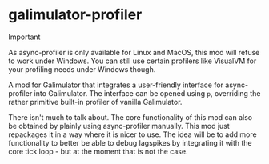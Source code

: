 # galimulator-profiler

> [!IMPORTANT]
> As async-profiler is only available for Linux and MacOS, this mod will refuse
> to work under Windows. You can still use certain profilers like VisualVM
> for your profiling needs under Windows though.

A mod for Galimulator that integrates a user-friendly interface for async-profiler
into Galimulator. The interface can be opened using `p`, overriding the rather
primitive built-in profiler of vanilla Galimulator.

There isn't much to talk about. The core functionality of this mod can also be
obtained by plainly using async-profiler manually. This mod just repackages it
in a way where it is nicer to use. The idea will be to add more functionality
to better be able to debug lagspikes by integrating it with the core tick
loop - but at the moment that is not the case.
